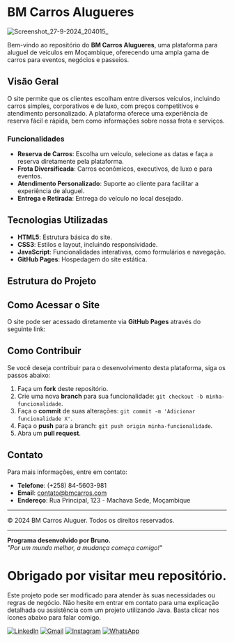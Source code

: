 # BM Carros Alugueres

![Screenshot_27-9-2024_204015_](https://github.com/user-attachments/assets/c5595cf4-d6a7-411d-8996-a2a4c1c5cb0c)

Bem-vindo ao repositório do **BM Carros Alugueres**, uma plataforma para aluguel de veículos em Moçambique, oferecendo uma ampla gama de carros para eventos, negócios e passeios.

## Visão Geral

O site permite que os clientes escolham entre diversos veículos, incluindo carros simples, corporativos e de luxo, com preços competitivos e atendimento personalizado. A plataforma oferece uma experiência de reserva fácil e rápida, bem como informações sobre nossa frota e serviços.

### Funcionalidades

- **Reserva de Carros**: Escolha um veículo, selecione as datas e faça a reserva diretamente pela plataforma.
- **Frota Diversificada**: Carros econômicos, executivos, de luxo e para eventos.
- **Atendimento Personalizado**: Suporte ao cliente para facilitar a experiência de aluguel.
- **Entrega e Retirada**: Entrega do veículo no local desejado.

## Tecnologias Utilizadas

- **HTML5**: Estrutura básica do site.
- **CSS3**: Estilos e layout, incluindo responsividade.
- **JavaScript**: Funcionalidades interativas, como formulários e navegação.
- **GitHub Pages**: Hospedagem do site estática.

## Estrutura do Projeto


## Como Acessar o Site

O site pode ser acessado diretamente via **GitHub Pages** através do seguinte link:

## Como Contribuir

Se você deseja contribuir para o desenvolvimento desta plataforma, siga os passos abaixo:

1. Faça um **fork** deste repositório.
2. Crie uma nova **branch** para sua funcionalidade: `git checkout -b minha-funcionalidade`.
3. Faça o **commit** de suas alterações: `git commit -m 'Adicionar funcionalidade X'`.
4. Faça o **push** para a branch: `git push origin minha-funcionalidade`.
5. Abra um **pull request**.

## Contato

Para mais informações, entre em contato:

- **Telefone**: (+258) 84-5603-981
- **Email**: contato@bmcarros.com
- **Endereço**: Rua Principal, 123 - Machava Sede, Moçambique

---

&copy; 2024 BM Carros Aluguer. Todos os direitos reservados.


---

**Programa desenvolvido por Bruno.**  
*"Por um mundo melhor, a mudança começa comigo!"*

# Obrigado por visitar meu repositório.  
Este projeto pode ser modificado para atender às suas necessidades ou regras de negócio. Não hesite em entrar em contato para uma explicação detalhada ou assistência com um projeto utilizando Java. Basta clicar nos ícones abaixo para falar comigo.

[![LinkedIn](https://img.shields.io/badge/LinkedIn-0077B5?style=for-the-badge&logo=linkedin&logoColor=white)](https://www.linkedin.com/in/bruno-f-manjate-150089241?lipi=urn%3Ali%3Apage%3Ad_flagship3_profile_view_base_contact_details%3BQOM07OcwT2CuA8S8c18zbw%3D%3D)
[![Gmail](https://img.shields.io/badge/Gmail-D14836?style=for-the-badge&logo=gmail&logoColor=white)](mailto:brunomanjate2@gmail.com)
[![Instagram](https://img.shields.io/badge/Instagram-E4405F?style=for-the-badge&logo=instagram&logoColor=white)](https://www.instagram.com/bruno_f_manjate/)
[![WhatsApp](https://img.shields.io/badge/WhatsApp-25D366?style=for-the-badge&logo=whatsapp&logoColor=white)](https://wa.me/845603981?text=Olá,%20tudo%20bem?%20Vim%20do%20GitHub,%20podemos%20conversar?)
